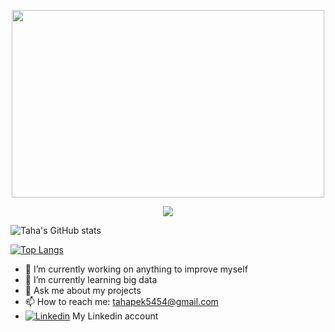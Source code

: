 
<!--
<p align="center">

![Alt Text](https://media.giphy.com/media/xUPGGDNsLvqsBOhuU0/giphy.gif)

</p>
-->
<p align="center">
<img src="https://media.giphy.com/media/26xBukhJ0i8KXADYc/giphy.gif" width="500" height="300">
</p>





<p align="center">
  <a href="https://github.com/DenverCoder1/readme-typing-svg"><img src="https://readme-typing-svg.herokuapp.com/?lines=Hi+there+I+am+Taha+Pek;I+am+a+2nd+year+student+of;Computer+Engineering;At+Kocaeli+University.+👋;"></a>
</p>



<!--

[![Typing SVG](https://readme-typing-svg.herokuapp.com/?lines=Hi+there+I+am+Taha+Pek;I+am+a+2nd+year+student+of;Computer+Engineering;At+Kocaeli+University.+👋;)](https://git.io/typing-svg)

-->




  ![Taha's GitHub stats](https://github-readme-stats.vercel.app/api?username=tahapek5454&show_icons=true&theme=dark)
  
  [![Top Langs](https://github-readme-stats.vercel.app/api/top-langs/?username=tahapek5454&layout=compact)](https://github.com/tahapek5454/github-readme-stats)

- 🔭 I’m currently working on anything to improve myself
- 🌱 I’m currently learning big data
- 💬 Ask me about my projects
- 📫 How to reach me: tahapek5454@gmail.com
- [![Linkedin](https://img.shields.io/static/v1?label=&message=Linkedin&color=0E7FBF&&&style=flat&logo=linkedin&logoColor=white)](https://www.linkedin.com/in/taha-pek-413b1b221/) My Linkedin account
   
